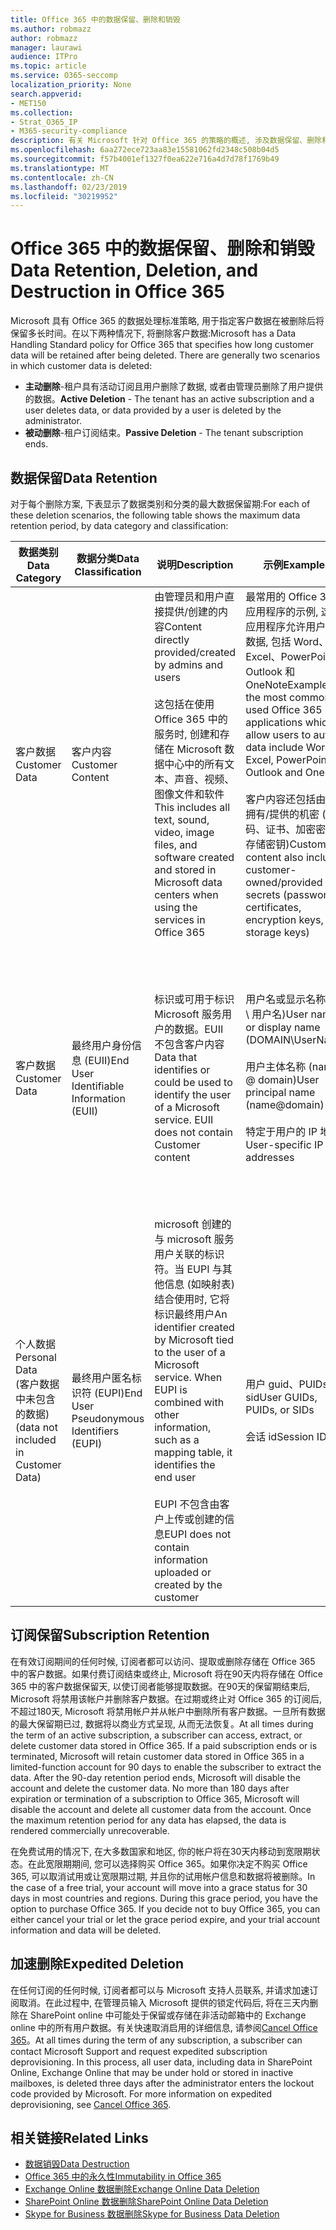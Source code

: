 ```yaml
---
title: Office 365 中的数据保留、删除和销毁
ms.author: robmazz
author: robmazz
manager: laurawi
audience: ITPro
ms.topic: article
ms.service: O365-seccomp
localization_priority: None
search.appverid:
- MET150
ms.collection:
- Strat_O365_IP
- M365-security-compliance
description: 有关 Microsoft 针对 Office 365 的策略的概述, 涉及数据保留、删除和销毁。
ms.openlocfilehash: 6aa272ece723aa83e15581062fd2348c508b04d5
ms.sourcegitcommit: f57b4001ef1327f0ea622e716a4d7d78f1769b49
ms.translationtype: MT
ms.contentlocale: zh-CN
ms.lasthandoff: 02/23/2019
ms.locfileid: "30219952"
---
```

# <a name="data-retention-deletion-and-destruction-in-office-365"></a><span data-ttu-id="0b092-103">Office 365 中的数据保留、删除和销毁</span><span class="sxs-lookup"><span data-stu-id="0b092-103">Data Retention, Deletion, and Destruction in Office 365</span></span>

<span data-ttu-id="0b092-p101">Microsoft 具有 Office 365 的数据处理标准策略, 用于指定客户数据在被删除后将保留多长时间。在以下两种情况下, 将删除客户数据:</span><span class="sxs-lookup"><span data-stu-id="0b092-p101">Microsoft has a Data Handling Standard policy for Office 365 that specifies how long customer data will be retained after being deleted. There are generally two scenarios in which customer data is deleted:</span></span>

- <span data-ttu-id="0b092-106">**主动删除**-租户具有活动订阅且用户删除了数据, 或者由管理员删除了用户提供的数据。</span><span class="sxs-lookup"><span data-stu-id="0b092-106">**Active Deletion** - The tenant has an active subscription and a user deletes data, or data provided by a user is deleted by the administrator.</span></span>
- <span data-ttu-id="0b092-107">**被动删除**-租户订阅结束。</span><span class="sxs-lookup"><span data-stu-id="0b092-107">**Passive Deletion** - The tenant subscription ends.</span></span>

## <a name="data-retention"></a><span data-ttu-id="0b092-108">数据保留</span><span class="sxs-lookup"><span data-stu-id="0b092-108">Data Retention</span></span>

<span data-ttu-id="0b092-109">对于每个删除方案, 下表显示了数据类别和分类的最大数据保留期:</span><span class="sxs-lookup"><span data-stu-id="0b092-109">For each of these deletion scenarios, the following table shows the maximum data retention period, by data category and classification:</span></span>

| <span data-ttu-id="0b092-110">数据类别</span><span class="sxs-lookup"><span data-stu-id="0b092-110">Data Category</span></span> | <span data-ttu-id="0b092-111">数据分类</span><span class="sxs-lookup"><span data-stu-id="0b092-111">Data Classification</span></span> | <span data-ttu-id="0b092-112">说明</span><span class="sxs-lookup"><span data-stu-id="0b092-112">Description</span></span> | <span data-ttu-id="0b092-113">示例</span><span class="sxs-lookup"><span data-stu-id="0b092-113">Examples</span></span> | <span data-ttu-id="0b092-114">保留期</span><span class="sxs-lookup"><span data-stu-id="0b092-114">Retention Period</span></span> |
|-----------------|-----------------|-----------------|----------------------------------|-------------------------------|
| <span data-ttu-id="0b092-115">客户数据</span><span class="sxs-lookup"><span data-stu-id="0b092-115">Customer Data</span></span> | <span data-ttu-id="0b092-116">客户内容</span><span class="sxs-lookup"><span data-stu-id="0b092-116">Customer Content</span></span>| <span data-ttu-id="0b092-117">由管理员和用户直接提供/创建的内容</span><span class="sxs-lookup"><span data-stu-id="0b092-117">Content directly provided/created by admins and users</span></span> <br><br> <span data-ttu-id="0b092-118">这包括在使用 Office 365 中的服务时, 创建和存储在 Microsoft 数据中心中的所有文本、声音、视频、图像文件和软件</span><span class="sxs-lookup"><span data-stu-id="0b092-118">This includes all text, sound, video, image files, and software created and stored in Microsoft data centers when using the services in Office 365</span></span> | <span data-ttu-id="0b092-119">最常用的 Office 365 应用程序的示例, 这些应用程序允许用户创作数据, 包括 Word、Excel、PowerPoint、Outlook 和 OneNote</span><span class="sxs-lookup"><span data-stu-id="0b092-119">Examples of the most commonly used Office 365 applications which allow users to author data include Word, Excel, PowerPoint, Outlook and OneNote</span></span> <br><br> <span data-ttu-id="0b092-120">客户内容还包括由客户拥有/提供的机密 (密码、证书、加密密钥、存储密钥)</span><span class="sxs-lookup"><span data-stu-id="0b092-120">Customer content also includes customer-owned/provided secrets (passwords, certificates, encryption keys, storage keys)</span></span> | <span data-ttu-id="0b092-121">**主动删除方案:** 最多30天</span><span class="sxs-lookup"><span data-stu-id="0b092-121">**Active Deletion Scenario:** at most 30 days</span></span> <br><br> <span data-ttu-id="0b092-122">**被动删除方案:** 最多180天</span><span class="sxs-lookup"><span data-stu-id="0b092-122">**Passive Deletion Scenario:** at most 180 days</span></span> |
| <span data-ttu-id="0b092-123">客户数据</span><span class="sxs-lookup"><span data-stu-id="0b092-123">Customer Data</span></span> | <span data-ttu-id="0b092-124">最终用户身份信息 (EUII)</span><span class="sxs-lookup"><span data-stu-id="0b092-124">End User Identifiable Information (EUII)</span></span> | <span data-ttu-id="0b092-p102">标识或可用于标识 Microsoft 服务用户的数据。EUII 不包含客户内容</span><span class="sxs-lookup"><span data-stu-id="0b092-p102">Data that identifies or could be used to identify the user of a Microsoft service. EUII does not contain Customer content</span></span> | <span data-ttu-id="0b092-127">用户名或显示名称 (域 \ 用户名)</span><span class="sxs-lookup"><span data-stu-id="0b092-127">User name or display name (DOMAIN\UserName)</span></span> <br><br> <span data-ttu-id="0b092-128">用户主体名称 (name @ domain)</span><span class="sxs-lookup"><span data-stu-id="0b092-128">User principal name (name@domain)</span></span> <br><br>  <span data-ttu-id="0b092-129">特定于用户的 IP 地址</span><span class="sxs-lookup"><span data-stu-id="0b092-129">User-specific IP addresses</span></span> | <span data-ttu-id="0b092-130">**主动删除方案:** 最多180天 (仅租户管理员操作)</span><span class="sxs-lookup"><span data-stu-id="0b092-130">**Active Deletion Scenario:** at most 180 days (only a tenant administrator action)</span></span> <br><br> <span data-ttu-id="0b092-131">**被动删除方案:** 最多180天</span><span class="sxs-lookup"><span data-stu-id="0b092-131">**Passive Deletion Scenario:** at most 180 days</span></span> |
| <span data-ttu-id="0b092-132">个人数据</span><span class="sxs-lookup"><span data-stu-id="0b092-132">Personal Data</span></span> <br> <span data-ttu-id="0b092-133">(客户数据中未包含的数据)</span><span class="sxs-lookup"><span data-stu-id="0b092-133">(data not included in Customer Data)</span></span> | <span data-ttu-id="0b092-134">最终用户匿名标识符 (EUPI)</span><span class="sxs-lookup"><span data-stu-id="0b092-134">End User Pseudonymous Identifiers (EUPI)</span></span> | <span data-ttu-id="0b092-p103">microsoft 创建的与 microsoft 服务用户关联的标识符。当 EUPI 与其他信息 (如映射表) 结合使用时, 它将标识最终用户</span><span class="sxs-lookup"><span data-stu-id="0b092-p103">An identifier created by Microsoft tied to the user of a Microsoft service. When EUPI is combined with other information, such as a mapping table, it identifies the end user</span></span> <br><br> <span data-ttu-id="0b092-137">EUPI 不包含由客户上传或创建的信息</span><span class="sxs-lookup"><span data-stu-id="0b092-137">EUPI does not contain information uploaded or created by the customer</span></span> | <span data-ttu-id="0b092-138">用户 guid、PUIDs 或 sid</span><span class="sxs-lookup"><span data-stu-id="0b092-138">User GUIDs, PUIDs, or SIDs</span></span> <br><br> <span data-ttu-id="0b092-139">会话 id</span><span class="sxs-lookup"><span data-stu-id="0b092-139">Session IDs</span></span> | <span data-ttu-id="0b092-140">**主动删除方案:** 最多30天</span><span class="sxs-lookup"><span data-stu-id="0b092-140">**Active Deletion Scenario:** at most 30 days</span></span> <br><br> <span data-ttu-id="0b092-141">**被动删除方案:** 最多180天</span><span class="sxs-lookup"><span data-stu-id="0b092-141">**Passive Deletion Scenario:** at most 180 days</span></span> |

## <a name="subscription-retention"></a><span data-ttu-id="0b092-142">订阅保留</span><span class="sxs-lookup"><span data-stu-id="0b092-142">Subscription Retention</span></span>

<span data-ttu-id="0b092-p104">在有效订阅期间的任何时候, 订阅者都可以访问、提取或删除存储在 Office 365 中的客户数据。如果付费订阅结束或终止, Microsoft 将在90天内将存储在 Office 365 中的客户数据保留天, 以使订阅者能够提取数据。在90天的保留期结束后, Microsoft 将禁用该帐户并删除客户数据。在过期或终止对 Office 365 的订阅后, 不超过180天, Microsoft 将禁用帐户并从帐户中删除所有客户数据。一旦所有数据的最大保留期已过, 数据将以商业方式呈现, 从而无法恢复。</span><span class="sxs-lookup"><span data-stu-id="0b092-p104">At all times during the term of an active subscription, a subscriber can access, extract, or delete customer data stored in Office 365. If a paid subscription ends or is terminated, Microsoft will retain customer data stored in Office 365 in a limited-function account for 90 days to enable the subscriber to extract the data. After the 90-day retention period ends, Microsoft will disable the account and delete the customer data. No more than 180 days after expiration or termination of a subscription to Office 365, Microsoft will disable the account and delete all customer data from the account. Once the maximum retention period for any data has elapsed, the data is rendered commercially unrecoverable.</span></span>

<span data-ttu-id="0b092-p105">在免费试用的情况下, 在大多数国家和地区, 你的帐户将在30天内移动到宽限期状态。在此宽限期期间, 您可以选择购买 Office 365。如果你决定不购买 Office 365, 可以取消试用或让宽限期过期, 并且你的试用帐户信息和数据将被删除。</span><span class="sxs-lookup"><span data-stu-id="0b092-p105">In the case of a free trial, your account will move into a grace status for 30 days in most countries and regions. During this grace period, you have the option to purchase Office 365. If you decide not to buy Office 365, you can either cancel your trial or let the grace period expire, and your trial account information and data will be deleted.</span></span>

## <a name="expedited-deletion"></a><span data-ttu-id="0b092-151">加速删除</span><span class="sxs-lookup"><span data-stu-id="0b092-151">Expedited Deletion</span></span>
<span data-ttu-id="0b092-p106">在任何订阅的任何时候, 订阅者都可以与 Microsoft 支持人员联系, 并请求加速订阅取消。在此过程中, 在管理员输入 Microsoft 提供的锁定代码后, 将在三天内删除在 SharePoint online 中可能处于保留或存储在非活动邮箱中的 Exchange online 中的所有用户数据。有关快速取消启用的详细信息, 请参阅[Cancel Office 365](https://support.office.com/article/Cancel-Office-365-for-business-b1bc0bef-4608-4601-813a-cdd9f746709a)。</span><span class="sxs-lookup"><span data-stu-id="0b092-p106">At all times during the term of any subscription, a subscriber can contact Microsoft Support and request expedited subscription deprovisioning. In this process, all user data, including data in SharePoint Online, Exchange Online that may be under hold or stored in inactive mailboxes, is deleted three days after the administrator enters the lockout code provided by Microsoft. For more information on expedited deprovisioning, see [Cancel Office 365](https://support.office.com/article/Cancel-Office-365-for-business-b1bc0bef-4608-4601-813a-cdd9f746709a).</span></span>

## <a name="related-links"></a><span data-ttu-id="0b092-155">相关链接</span><span class="sxs-lookup"><span data-stu-id="0b092-155">Related Links</span></span>
- [<span data-ttu-id="0b092-156">数据销毁</span><span class="sxs-lookup"><span data-stu-id="0b092-156">Data Destruction</span></span>](office-365-data-destruction.md)
- [<span data-ttu-id="0b092-157">Office 365 中的永久性</span><span class="sxs-lookup"><span data-stu-id="0b092-157">Immutability in Office 365</span></span>](office-365-data-immutability.md)
- [<span data-ttu-id="0b092-158">Exchange Online 数据删除</span><span class="sxs-lookup"><span data-stu-id="0b092-158">Exchange Online Data Deletion</span></span>](office-365-exchange-online-data-deletion.md)
- [<span data-ttu-id="0b092-159">SharePoint Online 数据删除</span><span class="sxs-lookup"><span data-stu-id="0b092-159">SharePoint Online Data Deletion</span></span>](office-365-sharepoint-online-data-deletion.md)
- [<span data-ttu-id="0b092-160">Skype for Business 数据删除</span><span class="sxs-lookup"><span data-stu-id="0b092-160">Skype for Business Data Deletion</span></span>](office-365-skype-data-deletion.md)